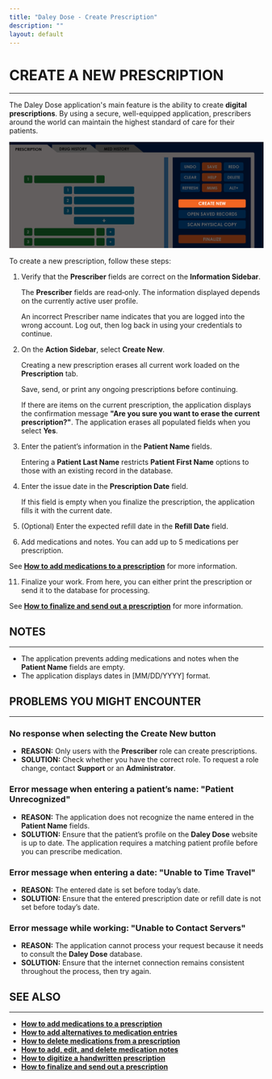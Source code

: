 ```yaml
---
title: "Daley Dose - Create Prescription"
description: ""
layout: default
---
```


# **CREATE A NEW PRESCRIPTION**
---
The Daley Dose application's main feature is the ability to create **digital prescriptions**. By using a secure, well-equipped application, prescribers around the world can maintain the highest standard of care for their patients.

![Daley Dose user interface create new](/assets/images/daley-dose-home-window-parts-create-new.png)

To create a new prescription, follow these steps:

1. Verify that the **Prescriber** fields are correct on the **Information Sidebar**.  

   The **Prescriber** fields are read‑only. The information displayed depends on the currently active user profile.

   An incorrect Prescriber name indicates that you are logged into the wrong account. Log out, then log back in using your credentials to continue.  
   
3. On the **Action Sidebar**, select **Create New**.  

   Creating a new prescription erases all current work loaded on the **Prescription** tab.

   Save, send, or print any ongoing prescriptions before continuing.

   If there are items on the current prescription, the application displays the confirmation message **"Are you sure you want to erase the current prescription?"**. The application erases all populated fields when you select **Yes**.  
   
5. Enter the patient’s information in the **Patient Name** fields.  

   Entering a **Patient Last Name** restricts **Patient First Name** options to those with an existing record in the database.  
   
7. Enter the issue date in the **Prescription Date** field.  

   If this field is empty when you finalize the prescription, the application fills it with the current date.  
   
9. (Optional) Enter the expected refill date in the **Refill Date** field.  
   
10. Add medications and notes. You can add up to 5 medications per prescription.  

   See [**How to add medications to a prescription**](/daleydose/prescription-add-meds) for more information.  
   
11. Finalize your work. From here, you can either print the prescription or send it to the database for processing.  

   See [**How to finalize and send out a prescription**](/daleydose/prescription-finalize) for more information.  

## **NOTES**
---
-  The application prevents adding medications and notes when the **Patient Name** fields are empty.
-  The application displays dates in [MM/DD/YYYY] format.

## **PROBLEMS YOU MIGHT ENCOUNTER**
---

### No response when selecting the **Create New** button  
- **REASON:** Only users with the **Prescriber** role can create prescriptions.  
- **SOLUTION:** Check whether you have the correct role. To request a role change, contact **Support** or an **Administrator**.

### Error message when entering a patient’s name: **"Patient Unrecognized"**  
- **REASON:** The application does not recognize the name entered in the **Patient Name** fields.  
- **SOLUTION:** Ensure that the patient’s profile on the **Daley Dose** website is up to date. The application requires a matching patient profile before you can prescribe medication.

### Error message when entering a date: **"Unable to Time Travel"**  
- **REASON:** The entered date is set before today’s date.  
- **SOLUTION:** Ensure that the entered prescription date or refill date is not set before today’s date.

### Error message while working: **"Unable to Contact Servers"**  
- **REASON:** The application cannot process your request because it needs to consult the **Daley Dose** database.  
- **SOLUTION:** Ensure that the internet connection remains consistent throughout the process, then try again.

## **SEE ALSO**
---
- [**How to add medications to a prescription**](/daleydose/prescription-add-meds)
- [**How to add alternatives to medication entries**](/daleydose/prescription-add-alts)  
- [**How to delete medications from a prescription**](/daleydose/prescription-delete-meds) 
- [**How to add, edit, and delete medication notes**](/daleydose/prescription-manage)  
- [**How to digitize a handwritten prescription**](/daleydose/prescription-digitize)
- [**How to finalize and send out a prescription**](/daleydose/prescription-finalize)

